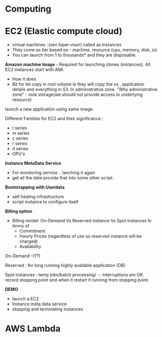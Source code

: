 
Computing
=========================


EC2 (Elastic compute cloud)
============================

- virtual machines -(xen hiper-visor) called as instances
- They come as tier based on
        - machine, resource (cpu, memory, disk, io)
- You can launch from 1 to thousands* and they are disposable.

**Amazon machine Image** - 
Required for launching clones (instances). All EC2 instances start with AMI.
- How it does
- Bit for bit copy in root volume ie they will copy the os , application details and everything in S3.
In administrative zone. "Why administrative zone" - look storage(we should not provide access to underlying resource)

launch a new application using same image. 

Different Families for EC2 and their significance :
 - t series
 - m series
 - c series
 - r series
 - d series
 - GPU's

**Instance MetaData Service**
 - For monitoring service .. lanching it again
 - get all the data provide that into some other script.
 
**Bootstrapping with Userdata**

- self healing infrastructure
- script instance to configure itself

**Billing option**
- Billing model: On-Demand Vs Reserved instance  Vs Spot instances In terms of 
    - Commitment 
    - Hourly Prices (regardless of use so reserved instance will be charged)
    - Availability.

On-Demand -(??)

Reserved : for long running highly available application (DB)

Spot instances : temp jobs/batch processing/ -- interruptions are OK. 
record stopping point and when it restart it running from stopping point. 
  
**DEMO**
- launch a EC2
- Instance meta data service
- stopping and terminating instances

AWS Lambda
============